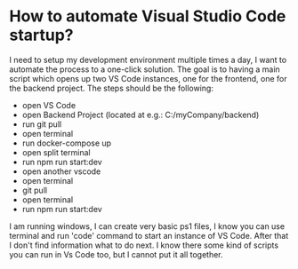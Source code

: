 
# How to automate Visual Studio Code startup?

I need to setup my development environment multiple times a day, I want to automate the process to a one-click solution.
The goal is to having a main script which opens up two VS Code instances, one for the frontend, one for the backend project.
The steps should be the following:
- open VS Code
- open Backend Project (located at e.g.: C:/myCompany/backend)
- run git pull
- open terminal
- run docker-compose up
- open split terminal
- run npm run start:dev
- open another vscode
- open terminal
- git pull
- open terminal
- run npm run start:dev

I am running windows, I can create very basic ps1 files, I know you can use terminal and run 'code' command to start an instance of VS Code. After that I don't find information what to do next.
I know there some kind of scripts you can run in Vs Code too, but I cannot put it all together.

        